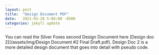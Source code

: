 ```yaml
---
layout: post
title:  "Design Document PDF"
date:   2021-03-28 5:00:00 -0500
categories: jekyll update
---
```


You can read the Silver Foxes second Design Document here [Design doc 2](/assets/img/Design Document #2 Final Draft.pdf).
Design Doc 2 is a more detailed design document that goes into detail with pseudo code.